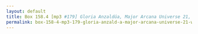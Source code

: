 ```yaml
---
layout: default
title: Box 158.4 [mp3 #179] Gloria Anzaldúa, Major Arcana Universe 21, Whole Person Spread, 1980 August 21
permalink: box-158-4-mp3-179-gloria-anzald-a-major-arcana-universe-21-whole-person-spread-1980-august-21
---
```

<!-- Add an essay or interpretive material below this line,
using HTML or markdown.  Do not modify this file above this line -->
